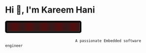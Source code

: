 # Hi 👋, I'm Kareem Hani
<img alt="hello_github.gif" src="https://github.com/assem-khaled/assem-khaled/blob/main/img/hello_github.gif?raw=true" data-hpc="true" class="Box-sc-g0xbh4-0 kzRgrI">

                                    A passionate Embedded software engineer
